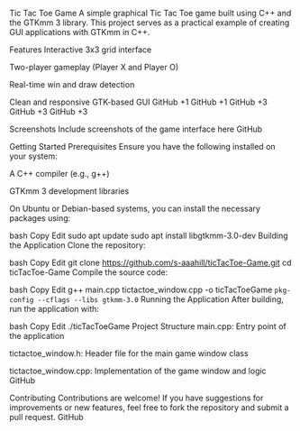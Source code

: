 Tic Tac Toe Game
A simple graphical Tic Tac Toe game built using C++ and the GTKmm 3 library. This project serves as a practical example of creating GUI applications with GTKmm in C++.

Features
Interactive 3x3 grid interface

Two-player gameplay (Player X and Player O)

Real-time win and draw detection

Clean and responsive GTK-based GUI
GitHub
+1
GitHub
+1
GitHub
+3
GitHub
+3
GitHub
+3

Screenshots
Include screenshots of the game interface here
GitHub

Getting Started
Prerequisites
Ensure you have the following installed on your system:

A C++ compiler (e.g., g++)

GTKmm 3 development libraries

On Ubuntu or Debian-based systems, you can install the necessary packages using:

bash
Copy
Edit
sudo apt update
sudo apt install libgtkmm-3.0-dev
Building the Application
Clone the repository:

bash
Copy
Edit
git clone https://github.com/s-aaahill/ticTacToe-Game.git
cd ticTacToe-Game
Compile the source code:

bash
Copy
Edit
g++ main.cpp tictactoe_window.cpp -o ticTacToeGame `pkg-config --cflags --libs gtkmm-3.0`
Running the Application
After building, run the application with:

bash
Copy
Edit
./ticTacToeGame
Project Structure
main.cpp: Entry point of the application

tictactoe_window.h: Header file for the main game window class

tictactoe_window.cpp: Implementation of the game window and logic
GitHub

Contributing
Contributions are welcome! If you have suggestions for improvements or new features, feel free to fork the repository and submit a pull request.
GitHub
